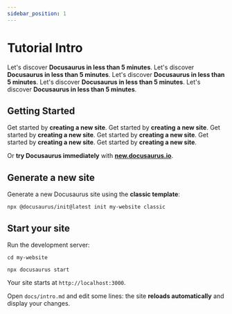 ```yaml
---
sidebar_position: 1
---
```


# Tutorial Intro

Let's discover **Docusaurus in less than 5 minutes**.
Let's discover **Docusaurus in less than 5 minutes**.
Let's discover **Docusaurus in less than 5 minutes**.
Let's discover **Docusaurus in less than 5 minutes**.
Let's discover **Docusaurus in less than 5 minutes**.

## Getting Started

Get started by **creating a new site**.
Get started by **creating a new site**.
Get started by **creating a new site**.
Get started by **creating a new site**.
Get started by **creating a new site**.
Get started by **creating a new site**.

Or **try Docusaurus immediately** with **[new.docusaurus.io](https://new.docusaurus.io)**.

## Generate a new site

Generate a new Docusaurus site using the **classic template**:

```shell
npx @docusaurus/init@latest init my-website classic
```

## Start your site

Run the development server:

```shell
cd my-website

npx docusaurus start
```

Your site starts at `http://localhost:3000`.

Open `docs/intro.md` and edit some lines: the site **reloads automatically** and display your changes.
